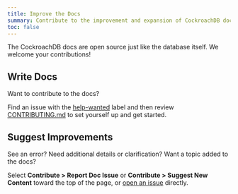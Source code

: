 ```yaml
---
title: Improve the Docs
summary: Contribute to the improvement and expansion of CockroachDB documentation.
toc: false
---
```


The CockroachDB docs are open source just like the database itself. We welcome your contributions!

## Write Docs

Want to contribute to the docs?

Find an issue with the [help-wanted](https://github.com/cockroachdb/docs/issues?q=is%3Aopen+is%3Aissue+label%3Ahelp-wanted) label and then review [CONTRIBUTING.md](https://github.com/cockroachdb/docs/blob/master/CONTRIBUTING.md) to set yourself up and get started. 

## Suggest Improvements

See an error? Need additional details or clarification? Want a topic added to the docs?

Select **Contribute > Report Doc Issue** or **Contribute > Suggest New Content** toward the top of the page, or [open an issue](https://github.com/cockroachdb/docs/issues/new?labels=community) directly.

